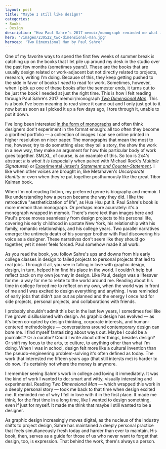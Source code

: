 ```yaml
---
layout: post
title: "Maybe I still like design?"
categories:
- Books
- Design
description: "How Paul Sahre’s 2017 memoir/monograph reminded me what it was like to love design."
hero: '/images/230522_two-dimensional-man.jpg'
herocap: 'Two Dimensional Man by Paul Sahre'
---
```


One of my favorite ways to spend the first few weeks of summer break is catching up on the books that I let pile up around my desk in the studio over the past few months (sometimes years!). These are the books that are usually design related or work-adjacent but not directly related to projects, research, writing I'm doing. Because of this, they keep getting pushed to the side in favor of books I *need* to read for work. Sometimes, however, when I pick up one of these books after the semester ends, it turns out to be just the book I needed at just the right time. This is how I felt reading through Paul Sahre's 2017 memoir/monograph [*Two Dimensional Man*](https://amzn.to/420uZiy). This is a book I've been meaning to read since it came out and I only just got to it now but as soon as I picked it up a few days ago, I tore through it, unable to put it down.

I've long been interested [in the form of monographs](http://jarrettfuller.blog/2017/05/on-monographs/) and often think designers don't experiment in the format enough: all too often they become a glorified portfolio — a collection of images I can see online printed in higher resolution on nicer paper. The monographs that mean the most to me, however, try to do something else: they tell a story, the show the work in a new way, they make an argument for how this particular body of work goes together. SMLXL, of course, is an example of this. So too is 2x4's abstract *it is what it is* (especially when paired with Michael Rock's *Multiple Signatures*) or [Experimental Jetset's *Statement and Counter-Statement*](http://jarrettfuller.blog/2016/08/experimental-jetset/). I like when other voices are brought in, like Metahaven's *Uncorporate Identity* or even when they're put together posthumously like the great Tibor Kalman book.

When I'm not reading fiction, my preferred genre is biography and memoir. I like understanding how a person became the way they did. I like the retroactive "aestheticization of life", as Hua Hsu put it. Paul Sahre's book is more memoir than monograph. Or perhaps more acurrately: it's a monograph wrapped in memoir. There's more text than images here and Paul's prose moves seamlessly from design projects to his personal life, covering his early childhood in upstate New York, his relationship with his family, romantic relationships, and his college years. Two parallel narratives emerge: the untimely death of his younger brother with Paul discovering his voice as a designer. These narratives don't seem like they should go together, yet it never feels forced. Paul somehow made it all work.

As you read the book, you follow Sahre's ups and downs from his early college classes in design to failed projects to personal projects that led to real jobs. Through it all, you see in falling in love with graphic design, design, in turn, helped him find his place in the world. I couldn't help but reflect back on my own journey in design. Like Paul, design was a lifesaver for me: a way for me to relate to the world around me. Reading about his time in college forced me to reflect on my own, when the world was in front of me and I was excited to design everything and anything. I was reminded of early jobs that didn't pan out as planned and the energy I once had for side projects, personal projects, and collaborations with friends.

I probably shouldn't admit this but in the last few years, I sometimes feel like I've grown disillusioned with design. As graphic design has evolved — as it's been co-opted by design thinking, corporate interests, and human-centered methodologies — conversations around contemporary design can bore me. I find myself fantasizing about ways out. Maybe I could be a journalist? Or a curator? Could I write about other things, besides design? Or shift my focus to the arts, to culture, to anything other than what I'm doing. When I was in school, design felt more like a cultural invention than the pseudo-engineering problem-solving it's often defined as today. The work that interested me fifteen years ago (that still intersts me) is harder to do now. It's certainly not where the money is anymore.

I remember seeing Sahre's work in college and loving it immediately. It was the kind of work I wanted to do: smart and witty, visually interesting and experimental. Reading *Two Dimensional Man* — which wrapped this work in a deeply personal story — took me back to that time when design excited me. It reminded me of why I fell in love with it in the first place. It made me think, for the first time in a long time, like I wanted to design something, even if just for myself. It made me think that maybe I still wanted to be a designer.

As graphic design increasingly moves digital, as the nucleus of the industry shifts to project design, Sahre has maintained a deeply personal practice that feels simultaneously fresh today and harder than ever to maintain. His book, then, serves as a guide for those of us who never want to forget that design, too, is expression. That behind the work, there's always a person.
